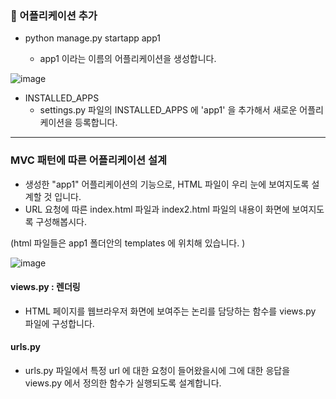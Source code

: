 ### 📌 어플리케이션 추가

- python manage.py startapp app1
   
   - app1 이라는 이름의 어플리케이션을 생성합니다.

![image](https://user-images.githubusercontent.com/88240193/168726309-24c3c1d0-cf17-45f5-8372-4428d1d6b977.png)

- INSTALLED_APPS
    - settings.py 파일의 INSTALLED_APPS 에 'app1' 을 추가해서 새로운 어플리케이션을 등록합니다.


---

### MVC 패턴에 따른 어플리케이션 설계

- 생성한 "app1" 어플리케이션의 기능으로, HTML 파일이 우리 눈에 보여지도록 설계할 것 입니다.
- URL 요청에 따른 index.html 파일과 index2.html 파일의 내용이 화면에 보여지도록 구성해봅시다.

(html 파일들은 app1 폴더안의 templates 에 위치해 있습니다. )

![image](https://user-images.githubusercontent.com/88240193/168787891-99e5e45c-987f-4e42-bf05-59eba8b28679.png)


#### views.py : 렌더링

- HTML 페이지를 웹브라우저 화면에 보여주는 논리를 담당하는 함수를 views.py 파일에 구성합니다.


#### urls.py 

- urls.py 파일에서 특정 url 에 대한 요청이 들어왔을시에 그에 대한 응답을 views.py 에서 정의한 함수가 실행되도록 설계합니다.
















